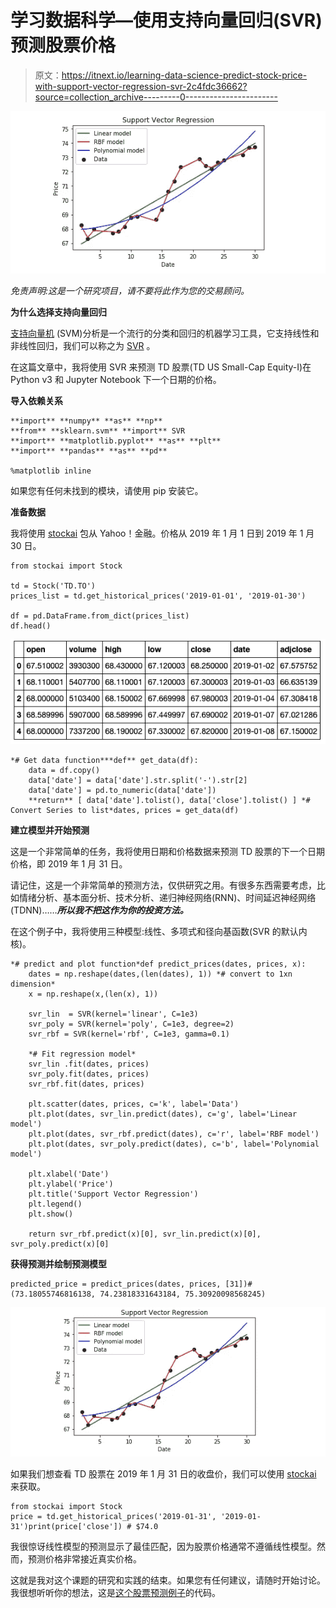 # 学习数据科学—使用支持向量回归(SVR)预测股票价格

> 原文：<https://itnext.io/learning-data-science-predict-stock-price-with-support-vector-regression-svr-2c4fdc36662?source=collection_archive---------0----------------------->

![](img/6a57e7a798fb89c90de70509c20db798.png)

*免责声明:这是一个研究项目，请不要将此作为您的交易顾问。*

**为什么选择支持向量回归**

[支持向量机](https://en.wikipedia.org/wiki/Support-vector_machine) (SVM)分析是一个流行的分类和回归的机器学习工具，它支持线性和非线性回归，我们可以称之为 [SVR](https://scikit-learn.org/stable/modules/generated/sklearn.svm.SVR.html) 。

在这篇文章中，我将使用 SVR 来预测 TD 股票(TD US Small-Cap Equity-I)在 Python v3 和 Jupyter Notebook 下一个日期的价格。

**导入依赖关系**

```
**import** **numpy** **as** **np**
**from** **sklearn.svm** **import** SVR 
**import** **matplotlib.pyplot** **as** **plt** 
**import** **pandas** **as** **pd** 

%matplotlib inline
```

如果您有任何未找到的模块，请使用 pip 安装它。

**准备数据**

我将使用 [stockai](https://github.com/dalenguyen/stockai) 包从 Yahoo！金融。价格从 2019 年 1 月 1 日到 2019 年 1 月 30 日。

```
from stockai import Stock

td = Stock('TD.TO')
prices_list = td.get_historical_prices('2019-01-01', '2019-01-30')

df = pd.DataFrame.from_dict(prices_list)
df.head()
```

![](img/a4ad7f1f5dcba6010e5d84ab909291a6.png)

```
*# Get data function***def** get_data(df):  
    data = df.copy()
    data['date'] = data['date'].str.split('-').str[2]
    data['date'] = pd.to_numeric(data['date'])
    **return** [ data['date'].tolist(), data['close'].tolist() ] *# Convert Series to list*dates, prices = get_data(df)
```

**建立模型并开始预测**

这是一个非常简单的任务，我将使用日期和价格数据来预测 TD 股票的下一个日期价格，即 2019 年 1 月 31 日。

请记住，这是一个非常简单的预测方法，仅供研究之用。有很多东西需要考虑，比如情绪分析、基本面分析、技术分析、递归神经网络(RNN)、时间延迟神经网络(TDNN)……***所以我不把这作为你的投资方法。***

在这个例子中，我将使用三种模型:线性、多项式和径向基函数(SVR 的默认内核)。

```
*# predict and plot function*def predict_prices(dates, prices, x):
    dates = np.reshape(dates,(len(dates), 1)) *# convert to 1xn dimension*
    x = np.reshape(x,(len(x), 1))

    svr_lin  = SVR(kernel='linear', C=1e3)
    svr_poly = SVR(kernel='poly', C=1e3, degree=2)
    svr_rbf = SVR(kernel='rbf', C=1e3, gamma=0.1)

    *# Fit regression model*
    svr_lin .fit(dates, prices)
    svr_poly.fit(dates, prices)
    svr_rbf.fit(dates, prices)

    plt.scatter(dates, prices, c='k', label='Data')
    plt.plot(dates, svr_lin.predict(dates), c='g', label='Linear model')
    plt.plot(dates, svr_rbf.predict(dates), c='r', label='RBF model')    
    plt.plot(dates, svr_poly.predict(dates), c='b', label='Polynomial model')

    plt.xlabel('Date')
    plt.ylabel('Price')
    plt.title('Support Vector Regression')
    plt.legend()
    plt.show()

    return svr_rbf.predict(x)[0], svr_lin.predict(x)[0], svr_poly.predict(x)[0]
```

**获得预测并绘制预测模型**

```
predicted_price = predict_prices(dates, prices, [31])# (73.18055746816138, 74.23818331643184, 75.30920098568245)
```

![](img/687234262de31cf4fc549a7cba0611cc.png)

如果我们想查看 TD 股票在 2019 年 1 月 31 日的收盘价，我们可以使用 [stockai](https://github.com/dalenguyen/stockai) 来获取。

```
from stockai import Stock
price = td.get_historical_prices('2019-01-31', '2019-01-31')print(price['close']) # $74.0
```

我很惊讶线性模型的预测显示了最佳匹配，因为股票价格通常不遵循线性模型。然而，预测价格非常接近真实价格。

这就是我对这个课题的研究和实践的结束。如果您有任何建议，请随时开始讨论。我很想听听你的想法，这是[这个股票预测例子](https://github.com/dalenguyen/stockai/blob/master/examples/support_vector_regression.ipynb)的代码。
